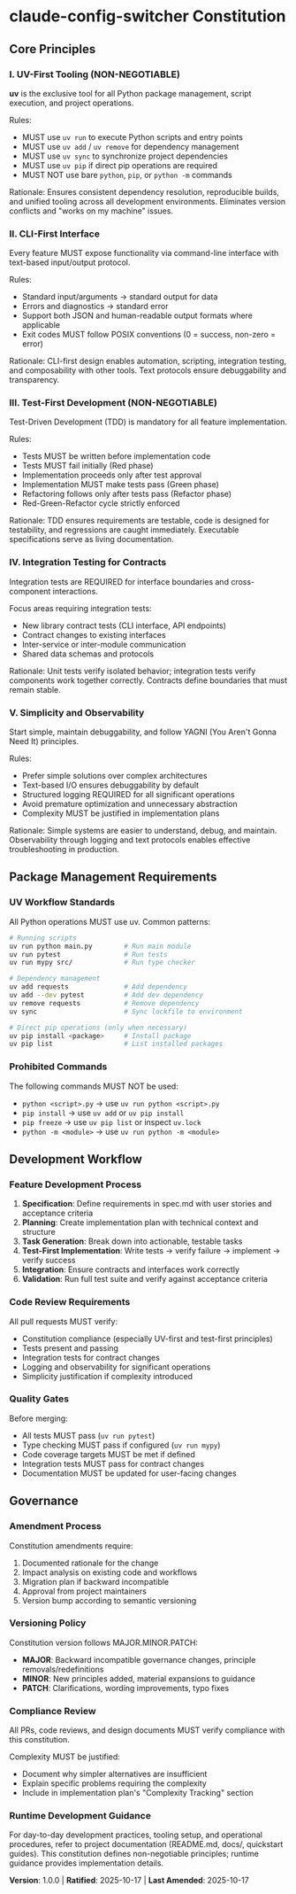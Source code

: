 <!--
Sync Impact Report:
Version: 0.0.0 → 1.0.0
Reason: Initial constitution ratification (MAJOR bump for first version)

Modified Principles:
- All principles defined for the first time

Added Sections:
- Core Principles (5 principles established)
- Package Management Requirements
- Development Workflow
- Governance

Templates Status:
- ✅ plan-template.md: Constitution Check section compatible
- ✅ spec-template.md: Requirements and testing sections align
- ✅ tasks-template.md: Phase structure and testing guidance align
- ⚠ Command files: Should reference this constitution when discussing project-specific rules

Follow-up TODOs:
- None (all placeholders filled)
-->

# claude-config-switcher Constitution

## Core Principles

### I. UV-First Tooling (NON-NEGOTIABLE)

**uv** is the exclusive tool for all Python package management, script execution, and project operations.

Rules:
- MUST use `uv run` to execute Python scripts and entry points
- MUST use `uv add` / `uv remove` for dependency management
- MUST use `uv sync` to synchronize project dependencies
- MUST use `uv pip` if direct pip operations are required
- MUST NOT use bare `python`, `pip`, or `python -m` commands

Rationale: Ensures consistent dependency resolution, reproducible builds, and unified tooling across all development environments. Eliminates version conflicts and "works on my machine" issues.

### II. CLI-First Interface

Every feature MUST expose functionality via command-line interface with text-based input/output protocol.

Rules:
- Standard input/arguments → standard output for data
- Errors and diagnostics → standard error
- Support both JSON and human-readable output formats where applicable
- Exit codes MUST follow POSIX conventions (0 = success, non-zero = error)

Rationale: CLI-first design enables automation, scripting, integration testing, and composability with other tools. Text protocols ensure debuggability and transparency.

### III. Test-First Development (NON-NEGOTIABLE)

Test-Driven Development (TDD) is mandatory for all feature implementation.

Rules:
- Tests MUST be written before implementation code
- Tests MUST fail initially (Red phase)
- Implementation proceeds only after test approval
- Implementation MUST make tests pass (Green phase)
- Refactoring follows only after tests pass (Refactor phase)
- Red-Green-Refactor cycle strictly enforced

Rationale: TDD ensures requirements are testable, code is designed for testability, and regressions are caught immediately. Executable specifications serve as living documentation.

### IV. Integration Testing for Contracts

Integration tests are REQUIRED for interface boundaries and cross-component interactions.

Focus areas requiring integration tests:
- New library contract tests (CLI interface, API endpoints)
- Contract changes to existing interfaces
- Inter-service or inter-module communication
- Shared data schemas and protocols

Rationale: Unit tests verify isolated behavior; integration tests verify components work together correctly. Contracts define boundaries that must remain stable.

### V. Simplicity and Observability

Start simple, maintain debuggability, and follow YAGNI (You Aren't Gonna Need It) principles.

Rules:
- Prefer simple solutions over complex architectures
- Text-based I/O ensures debuggability by default
- Structured logging REQUIRED for all significant operations
- Avoid premature optimization and unnecessary abstraction
- Complexity MUST be justified in implementation plans

Rationale: Simple systems are easier to understand, debug, and maintain. Observability through logging and text protocols enables effective troubleshooting in production.

## Package Management Requirements

### UV Workflow Standards

All Python operations MUST use uv. Common patterns:

```bash
# Running scripts
uv run python main.py        # Run main module
uv run pytest                # Run tests
uv run mypy src/             # Run type checker

# Dependency management
uv add requests              # Add dependency
uv add --dev pytest          # Add dev dependency
uv remove requests           # Remove dependency
uv sync                      # Sync lockfile to environment

# Direct pip operations (only when necessary)
uv pip install <package>     # Install package
uv pip list                  # List installed packages
```

### Prohibited Commands

The following commands MUST NOT be used:
- `python <script>.py` → use `uv run python <script>.py`
- `pip install` → use `uv add` or `uv pip install`
- `pip freeze` → use `uv pip list` or inspect `uv.lock`
- `python -m <module>` → use `uv run python -m <module>`

## Development Workflow

### Feature Development Process

1. **Specification**: Define requirements in spec.md with user stories and acceptance criteria
2. **Planning**: Create implementation plan with technical context and structure
3. **Task Generation**: Break down into actionable, testable tasks
4. **Test-First Implementation**: Write tests → verify failure → implement → verify success
5. **Integration**: Ensure contracts and interfaces work correctly
6. **Validation**: Run full test suite and verify against acceptance criteria

### Code Review Requirements

All pull requests MUST verify:
- Constitution compliance (especially UV-first and test-first principles)
- Tests present and passing
- Integration tests for contract changes
- Logging and observability for significant operations
- Simplicity justification if complexity introduced

### Quality Gates

Before merging:
- All tests MUST pass (`uv run pytest`)
- Type checking MUST pass if configured (`uv run mypy`)
- Code coverage targets MUST be met if defined
- Integration tests MUST pass for contract changes
- Documentation MUST be updated for user-facing changes

## Governance

### Amendment Process

Constitution amendments require:
1. Documented rationale for the change
2. Impact analysis on existing code and workflows
3. Migration plan if backward incompatible
4. Approval from project maintainers
5. Version bump according to semantic versioning

### Versioning Policy

Constitution version follows MAJOR.MINOR.PATCH:
- **MAJOR**: Backward incompatible governance changes, principle removals/redefinitions
- **MINOR**: New principles added, material expansions to guidance
- **PATCH**: Clarifications, wording improvements, typo fixes

### Compliance Review

All PRs, code reviews, and design documents MUST verify compliance with this constitution.

Complexity MUST be justified:
- Document why simpler alternatives are insufficient
- Explain specific problems requiring the complexity
- Include in implementation plan's "Complexity Tracking" section

### Runtime Development Guidance

For day-to-day development practices, tooling setup, and operational procedures, refer to project documentation (README.md, docs/, quickstart guides). This constitution defines non-negotiable principles; runtime guidance provides implementation details.

**Version**: 1.0.0 | **Ratified**: 2025-10-17 | **Last Amended**: 2025-10-17
